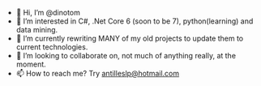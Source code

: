 - 👋 Hi, I’m @dinotom
- 👀 I’m interested in C#, .Net Core 6 (soon to be 7), python(learning) and data mining.
- 🌱 I’m currently rewriting MANY of my old projects to update them to current technologies.
- 💞️ I’m looking to collaborate on, not much of anything really, at the moment.
- 📫 How to reach me? Try antilleslp@hotmail.com

<!---
dinotom/dinotom is a ✨ special ✨ repository because its `README.md` (this file) appears on your GitHub profile.
You can click the Preview link to take a look at your changes.
--->
